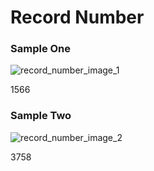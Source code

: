 # Record Number
<p></p>
<div id="accordion-help-modal">
  <h3>Sample One</h3>
  <div class="modal-field-guide" >
    <img src="/images/m_number_1.png" alt="record_number_image_1">
  </div>
  <div>
  <p>1566</p>
  </div>
  <h3>Sample Two</h3>
  <div class="modal-field-guide" >
    <img src="/images/m_number_2.png" alt="record_number_image_2">
  </div>
  <div>
  <p>3758</p>
  </div>
</div>

